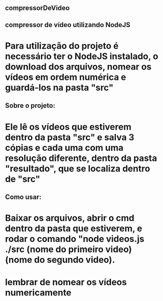 ## compressorDeVideo
## compressor de vídeo utilizando NodeJS
# Para utilização do projeto é necessário ter o NodeJS instalado, o download dos arquivos, nomear os vídeos em ordem numérica e guardá-los na pasta "src"

## Sobre o projeto:
# Ele lê os vídeos que estiverem dentro da pasta "src" e salva 3 cópias e cada uma com uma resolução diferente, dentro da pasta "resultado", que se localiza dentro de "src"

## Como usar:
# Baixar os arquivos, abrir o cmd dentro da pasta que estiverem, e rodar o comando "node videos.js ./src (nome do primeiro video) (nome do segundo video).
# lembrar de nomear os vídeos numericamente

